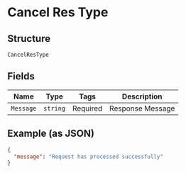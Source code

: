 
# Cancel Res Type

## Structure

`CancelResType`

## Fields

| Name | Type | Tags | Description |
|  --- | --- | --- | --- |
| `Message` | `string` | Required | Response Message |

## Example (as JSON)

```json
{
  "message": "Request has processed successfully"
}
```

